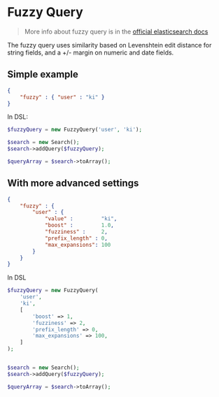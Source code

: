 # Fuzzy Query

> More info about fuzzy query is in the [official elasticsearch docs][1]

The fuzzy query uses similarity based on Levenshtein edit distance for string fields, and a +/- margin on numeric and
date fields.

## Simple example

```JSON
{
    "fuzzy" : { "user" : "ki" }
}
```

In DSL:

```php
$fuzzyQuery = new FuzzyQuery('user', 'ki');

$search = new Search();
$search->addQuery($fuzzyQuery);

$queryArray = $search->toArray();
```

## With more advanced settings

```JSON
{
    "fuzzy" : {
        "user" : {
            "value" :         "ki",
            "boost" :         1.0,
            "fuzziness" :     2,
            "prefix_length" : 0,
            "max_expansions": 100
        }
    }
}
```

In DSL
```php
$fuzzyQuery = new FuzzyQuery(
    'user',
    'ki',
    [
        'boost' => 1,
        'fuzziness' => 2,
        'prefix_length' => 0,
        'max_expansions' => 100,
    ]
);


$search = new Search();
$search->addQuery($fuzzyQuery);

$queryArray = $search->toArray();
```

[1]: https://www.elastic.co/guide/en/elasticsearch/reference/current/query-dsl-fuzzy-query.html
